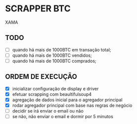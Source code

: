 # SCRAPPER BTC

XAMA

## TODO

- [ ] quando há mais de 1000BTC em transação total;
- [ ] quando há mais de 1000BTC vendidos;
- [ ] quando há mais de 1000BTC comprados;

## ORDEM DE EXECUÇÃO

- [x] inicializar configuração de display e driver
- [x] efetuar scrapping com beaultifulsoup4
- [x] agregação de dados inicial para o agregador principal
- [x] rodar agregador principal com base nas regras de negócio
- [ ] decidir se irá enviar o email ou não
- [ ] se não, não enviar o email e dormir por 5 minutos
